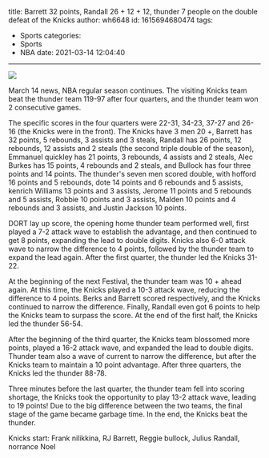 title: Barrett 32 points, Randall 26 + 12 + 12, thunder 7 people on the double defeat of the Knicks
author: wh6648
id: 1615694680474
tags: 
- Sports
categories: 
- Sports
- NBA
date: 2021-03-14 12:04:40
---
![](https://p7.itc.cn/images01/20210314/2a68621fbd6f43eeb226f23783279c33.jpeg)


March 14 news, NBA regular season continues. The visiting Knicks team beat the thunder team 119-97 after four quarters, and the thunder team won 2 consecutive games.

The specific scores in the four quarters were 22-31, 34-23, 37-27 and 26-16 (the Knicks were in the front). The Knicks have 3 men 20 +, Barrett has 32 points, 5 rebounds, 3 assists and 3 steals, Randall has 26 points, 12 rebounds, 12 assists and 2 steals (the second triple double of the season), Emmanuel quickley has 21 points, 3 rebounds, 4 assists and 2 steals, Alec Burkes has 15 points, 4 rebounds and 2 steals, and Bullock has four three points and 14 points. The thunder's seven men scored double, with hofford 16 points and 5 rebounds, dote 14 points and 6 rebounds and 5 assists, kenrich Williams 13 points and 3 assists, Jerome 11 points and 5 rebounds and 5 assists, Robbie 10 points and 3 assists, Malden 10 points and 4 rebounds and 3 assists, and Justin Jackson 10 points.

DORT lay up score, the opening home thunder team performed well, first played a 7-2 attack wave to establish the advantage, and then continued to get 8 points, expanding the lead to double digits. Knicks also 6-0 attack wave to narrow the difference to 4 points, followed by the thunder team to expand the lead again. After the first quarter, the thunder led the Knicks 31-22.

At the beginning of the next Festival, the thunder team was 10 + ahead again. At this time, the Knicks played a 10-3 attack wave, reducing the difference to 4 points. Berks and Barrett scored respectively, and the Knicks continued to narrow the difference. Finally, Randall even got 6 points to help the Knicks team to surpass the score. At the end of the first half, the Knicks led the thunder 56-54.

After the beginning of the third quarter, the Knicks team blossomed more points, played a 16-2 attack wave, and expanded the lead to double digits. Thunder team also a wave of current to narrow the difference, but after the Knicks team to maintain a 10 point advantage. After three quarters, the Knicks led the thunder 88-78.

Three minutes before the last quarter, the thunder team fell into scoring shortage, the Knicks took the opportunity to play 13-2 attack wave, leading to 19 points! Due to the big difference between the two teams, the final stage of the game became garbage time. In the end, the Knicks beat the thunder.

Knicks start: Frank nilikkina, RJ Barrett, Reggie bullock, Julius Randall, norrance Noel

